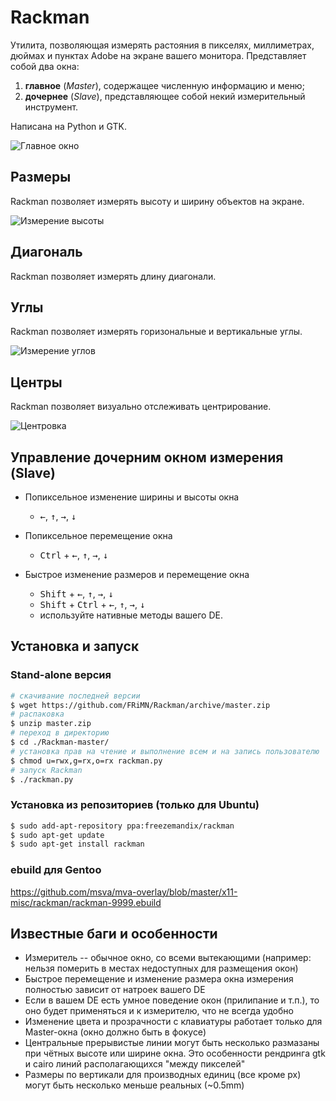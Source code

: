 # Rackman
Утилита, позволяющая измерять растояния в пикселях, миллиметрах, дюймах и пунктах Adobe на экране вашего монитора. 
Представляет собой два окна:
  1. **главное** (*Master*), содержащее численную информацию и меню;
  2. **дочернее** (*Slave*), представляющее собой некий измерительный инструмент.

Написана на Python и GTK.

![Главное окно](https://leto13f.storage.yandex.net/rdisk/83da2574401a797cf1e9fc55a4f6b157efea66d656a67be37ff4bdd29933046f/inf/nCP3UpOegGpBSReEjv4i7VzLOqy08WIEkBBDGuVYljZk6YkOrnd-QXg3YkeK7wS23szsVPkUIpyKN_V2YqrWhA==?uid=84330535&filename=master_1.9.0.png&disposition=inline&hash=&limit=0&content_type=image%2Fpng&tknv=v2&rtoken=5ab844437887d2e4a2555aab636f2d71&force_default=yes&ycrid=na-12b166efaf52cf94cf0fc3e3c8d4d1e2-downloader10g)

## Размеры
Rackman позволяет измерять высоту и ширину объектов на экране.

![Измерение высоты](https://img-fotki.yandex.ru/get/4512/84330535.0/0_ac93c_9af2e4be_orig)

## Диагональ
Rackman позволяет измерять длину диагонали.

## Углы
Rackman позволяет измерять горизональные и вертикальные углы.

![Измерение углов](https://img-fotki.yandex.ru/get/6302/84330535.0/0_ac7db_66af0cdf_orig)

## Центры
Rackman позволяет визуально отслеживать центрирование.

![Центровка](https://img-fotki.yandex.ru/get/1/84330535.0/0_ac842_121e24fb_orig)

## Управление дочерним окном измерения (Slave)
* Попиксельное изменение ширины и высоты окна
  - <kbd>&#8592;</kbd>, <kbd>&#8593;</kbd>, <kbd>&#8594;</kbd>, <kbd>&#8595;</kbd>

* Попиксельное перемещение окна
  - <kbd>Ctrl</kbd> + <kbd>&#8592;</kbd>, <kbd>&#8593;</kbd>, <kbd>&#8594;</kbd>, <kbd>&#8595;</kbd>
  
* Быстрое изменение размеров и перемещение окна
  - <kbd>Shift</kbd> + <kbd>&#8592;</kbd>, <kbd>&#8593;</kbd>, <kbd>&#8594;</kbd>, <kbd>&#8595;</kbd>
  - <kbd>Shift</kbd> + <kbd>Ctrl</kbd> + <kbd>&#8592;</kbd>, <kbd>&#8593;</kbd>, <kbd>&#8594;</kbd>, <kbd>&#8595;</kbd>
  - используйте нативные методы вашего DE.

## Установка и запуск
### Stand-alone версия
``` bash
# скачивание последней версии
$ wget https://github.com/FRiMN/Rackman/archive/master.zip
# распаковка
$ unzip master.zip
# переход в директорию
$ cd ./Rackman-master/
# установка прав на чтение и выполнение всем и на запись пользователю
$ chmod u=rwx,g=rx,o=rx rackman.py
# запуск Rackman
$ ./rackman.py
```

### Установка из репозиториев (только для Ubuntu)
``` bash
$ sudo add-apt-repository ppa:freezemandix/rackman
$ sudo apt-get update
$ sudo apt-get install rackman
```

### ebuild для Gentoo
https://github.com/msva/mva-overlay/blob/master/x11-misc/rackman/rackman-9999.ebuild

## Известные баги и особенности
- Измеритель -- обычное окно, со всеми вытекающими (например: нельзя померить в местах недоступных для размещения окон)
- Быстрое перемещение и изменение размера окна измерения полностью зависит от натроек вашего DE
- Если в вашем DE есть умное поведение окон (прилипание и т.п.), то оно будет применяться и к измерителю, что не всегда удобно
- Изменение цвета и прозрачности с клавиатуры работает только для Master-окна (окно должно быть в фокусе)
- Центральные прерывистые линии могут быть несколько размазаны при чётных высоте или ширине окна. Это особенности рендринга gtk и cairo линий располагающихся "между пикселей"
- Размеры по вертикали для производных единиц (все кроме px) могут быть несколько меньше реальных (~0.5mm)
